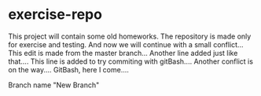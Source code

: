 # exercise-repo
This project will contain some old homeworks.
The repository is made only for exercise and testing.
And now we will continue with a small conflict...
This edit is made from the master branch...
Another line added just like that....
This line is added to try commiting with gitBash....
Another conflict is on the way....
GitBash, here I come....

Branch name "New Branch"